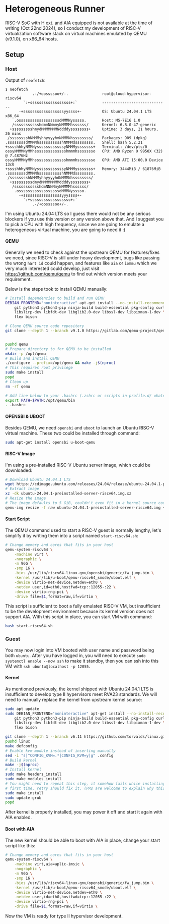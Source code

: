 # Heterogeneous Runner

RISC-V SoC with H ext. and AIA equipped is not available at the time of writing
(Oct 22nd 2024), so I conduct my development of RISC-V virtualization software
stack on virtual machines emulated by QEMU (v9.1.0), on x86_64 hosts.

## Setup

### Host

Output of `neofetch`:

```
❯ neofetch
            .-/+oossssoo+/-.               root@cloud-hypervisor-riscv64
        `:+ssssssssssssssssss+:`           -----------------------------
      -+ssssssssssssssssssyyssss+-         OS: Ubuntu 24.04.1 LTS x86_64
    .ossssssssssssssssssdMMMNysssso.       Host: MS-7E16 1.0
   /ssssssssssshdmmNNmmyNMMMMhssssss/      Kernel: 6.8.0-47-generic
  +ssssssssshmydMMMMMMMNddddyssssssss+     Uptime: 3 days, 21 hours, 26 mins
 /sssssssshNMMMyhhyyyyhmNMMMNhssssssss/    Packages: 909 (dpkg)
.ssssssssdMMMNhsssssssssshNMMMdssssssss.   Shell: bash 5.2.21
+sssshhhyNMMNyssssssssssssyNMMMysssssss+   Terminal: /dev/pts/0
ossyNMMMNyMMhsssssssssssssshmmmhssssssso   CPU: AMD Ryzen 9 9950X (32) @ 7.487GHz
ossyNMMMNyMMhsssssssssssssshmmmhssssssso   GPU: AMD ATI 15:00.0 Device 13c0
+sssshhhyNMMNyssssssssssssyNMMMysssssss+   Memory: 3444MiB / 61876MiB
.ssssssssdMMMNhsssssssssshNMMMdssssssss.
 /sssssssshNMMMyhhyyyyhdNMMMNhssssssss/
  +sssssssssdmydMMMMMMMMddddyssssssss+
   /ssssssssssshdmNNNNmyNMMMMhssssss/
    .ossssssssssssssssssdMMMNysssso.
      -+sssssssssssssssssyyyssss+-
        `:+ssssssssssssssssss+:`
            .-/+oossssoo+/-.
```

I'm using Ubuntu 24.04 LTS so I guess there would not be any serious blockers if
you use this version or any version above that. And I suggest you to pick a CPU
with high frequency, since we are going to emulate a heterogeneous virtual
machine, you are going to need it :)

#### QEMU

Generally we need to check against the upstream QEMU for features/fixes we need,
since RISC-V is still under heavy development, bugs like passing the wrong
`hart id` could happen, and features like `aia` or `iommu` which we very much
interested could develop, just visit https://github.com/qemu/qemu to find out
which version meets your requirement.

Below is the steps took to install QEMU manually:

```sh
# Install dependencies to build and run QEMU
DEBIAN_FRONTEND="noninteractive" apt-get install --no-install-recommends -y \
    git python3 python3-pip ninja-build build-essential pkg-config curl bc jq \
    libslirp-dev libfdt-dev libglib2.0-dev libssl-dev libpixman-1-dev \
    flex bison

# Clone QEMU source code repository
git clone --depth 1 --branch v9.1.0 https://gitlab.com/qemu-project/qemu.git


pushd qemu
# Prepare directory to for QEMU to be installed
mkdir -p /opt/qemu
# Build and install QEMU
./configure --prefix=/opt/qemu && make -j$(nproc)
# This requires root privilege
sudo make install
popd
# Clean up
rm -rf qemu

# Add line below to your .bashrc (.zshrc or scripts in profile.d/ whatever)
export PATH=$PATH:/opt/qemu/bin
. .bashrc
```

#### OPENSBI & UBOOT

Besides QEMU, we need `opensbi` and `uboot` to launch an Ubuntu RISC-V virtual
machine. These two could be installed through command:

```sh
sudo apt-get install opensbi u-boot-qemu
```

#### RISC-V Image

I'm using a pre-installed RISC-V Ubuntu server image, which could be downloaded:

```sh
# Download Ubuntu 24.04.1 LTS
wget https://cdimage.ubuntu.com/releases/24.04/release/ubuntu-24.04.1-preinstalled-server-riscv64.img.xz
# Extract image
xz -dk ubuntu-24.04.1-preinstalled-server-riscv64.img.xz
# Resize the image
# The image defaults to 5 GiB, couldn't even fit in a kernel source code
qemu-img resize -f raw ubuntu-24.04.1-preinstalled-server-riscv64.img +45G
```

#### Start Script

The QEMU command used to start a RISC-V guest is normally lengthy, let's
simplify it by writing them into a script named `start-riscv64.sh`:

```bash
# Change memory and cores that fits in your host
qemu-system-riscv64 \
    -machine virt \
    -nographic \
    -m 96G \
    -smp 16 \
    -bios /usr/lib/riscv64-linux-gnu/opensbi/generic/fw_jump.bin \
    -kernel /usr/lib/u-boot/qemu-riscv64_smode/uboot.elf \
    -device virtio-net-device,netdev=eth0 \
    -netdev user,id=eth0,hostfwd=tcp::12055-:22 \
    -device virtio-rng-pci \
    -drive file=$1,format=raw,if=virtio \
```

This script is sufficient to boot a fully emulated RISC-V VM, but insufficient
to be the development environment because its kernel version does not support
AIA. With this script in place, you can start VM with command:

```sh
bash start-riscv64.sh
```

### Guest

You may now login into VM booted with user name and password being both
`ubuntu`. After you have logged in, you will need to execute
`sudo systemctl enable --now ssh` to make it standby, then you can ssh into this
VM with `ssh ubuntu@localhost -p 12055`.

#### Kernel

As mentioned previously, the kernel shipped with Ubuntu 24.04.1 LTS is
insufficient to develop type II hypervisors meet RVA23 standards. We will need
to manually replace the kernel from upstream kernel source:

```sh
sudo apt update
sudo DEBIAN_FRONTEND="noninteractive" apt-get install --no-install-recommends -y \
    git python3 python3-pip ninja-build build-essential pkg-config curl bc jq \
    libslirp-dev libfdt-dev libglib2.0-dev libssl-dev libpixman-1-dev \
    flex bison

git clone --depth 1 --branch v6.11 https://github.com/torvalds/linux.git
pushd linux
make defconfig
# Enable kvm module instead of inserting manually
sed -i "s|^CONFIG_KVM=.*|CONFIG_KVM=y|g" .config
# Build kernel
make -j$(nproc)
# Install kernel
sudo make headers_install
sudo make modules_install
# You might need to repeat this step, it somehow fails while installing for the
# first time, retry should fix it. (PRs are welcome to explain why this happens)
sudo make install
sudo update-grub
popd
```

After kernel is properly installed, you may power it off and start it again with
AIA enabled.

#### Boot with AIA

The new kernel should be able to boot with AIA in place, change your start
script like this:

```bash
# Change memory and cores that fits in your host
qemu-system-riscv64 \
    -machine virt,aia=aplic-imsic \
    -nographic \
    -m 96G \
    -smp 16 \
    -bios /usr/lib/riscv64-linux-gnu/opensbi/generic/fw_jump.bin \
    -kernel /usr/lib/u-boot/qemu-riscv64_smode/uboot.elf \
    -device virtio-net-device,netdev=eth0 \
    -netdev user,id=eth0,hostfwd=tcp::12055-:22 \
    -device virtio-rng-pci \
    -drive file=$1,format=raw,if=virtio \
```

Now the VM is ready for type II hypervisor development.
